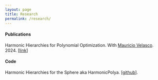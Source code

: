 ```yaml
---
layout: page
title: Research
permalink: /research/
---
```



<!-- <h4><strong> Preprints </strong> </h4> -->

<h4><strong> Publications </strong> </h4>

Harmonic Hierarchies for Polynomial Optimization. With <a href="http://wwwprof.uniandes.edu.co/~mvelasco/Velasco.html">Mauricio Velasco</a>. 2024. [<a href="https://epubs.siam.org/doi/full/10.1137/22M1484511">link</a>]

<h4><strong> Code </strong> </h4>

Harmonic Hierarchies for the Sphere aka HarmonicPolya. [<a href="https://github.com/SergioCS147/HarmonicPolya.jl">github</a>].

<!---
<h4><strong> Thesis </strong> </h4>

Undergraduate - Math. Under <a href="https://sites.google.com/view/davidkarpuk/home">David Karpuk</a>. 
-->
